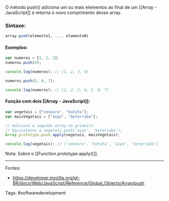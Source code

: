 O método push() adiciona um ou mais elementos ao final de um [[Array - JavaScript]] e retorna o novo comprimento desse array.
### Sintaxe:
```js
array.push(elemento1, ..., elementoN)
```
#### Exemplos:
```js
var numeros = [1, 2, 3];
numeros.push(4);

console.log(numeros); // [1, 2, 3, 4]

numeros.push(5, 6, 7);

console.log(numeros); // [1, 2, 3, 4, 5, 6, 7]
```
#### Função com dois [[Array - JavaScript]]:
```js
var vegetais = ["cenoura", "batata"];
var maisVegetais = ["aipo", "beterraba"];

// Adiciona o segundo array no primeiro
// Equivalente a vegetais.push('aipo', 'beterraba');
Array.prototype.push.apply(vegetais, maisVegetais);

console.log(vegetais); // ['cenoura', 'batata', 'aipo', 'beterraba']
```
Nota: Sobre o [[Function.prototype.apply()]].

---
Fontes:
- https://developer.mozilla.org/pt-BR/docs/Web/JavaScript/Reference/Global_Objects/Array/push

Tags: #softwaredevelopment 